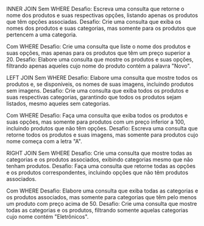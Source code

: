 INNER JOIN
Sem WHERE
Desafio: Escreva uma consulta que retorne o nome dos produtos e suas respectivas opções, listando apenas os produtos que têm opções associadas.
Desafio: Crie uma consulta que exiba os nomes dos produtos e suas categorias, mas somente para os produtos que pertencem a uma categoria.

Com WHERE
Desafio: Crie uma consulta que liste o nome dos produtos e suas opções, mas apenas para os produtos que têm um preço superior a 20.
Desafio: Elabore uma consulta que mostre os produtos e suas opções, filtrando apenas aqueles cujo nome do produto contém a palavra "Novo".

LEFT JOIN
Sem WHERE
Desafio: Elabore uma consulta que mostre todos os produtos e, se disponíveis, os nomes de suas imagens, incluindo produtos sem imagens.
Desafio: Crie uma consulta que exiba todos os produtos e suas respectivas categorias, garantindo que todos os produtos sejam listados, mesmo aqueles sem categorias.

Com WHERE
Desafio: Faça uma consulta que exiba todos os produtos e suas opções, mas somente para produtos com um preço inferior a 100, incluindo produtos que não têm opções.
Desafio: Escreva uma consulta que retorne todos os produtos e suas imagens, mas somente para produtos cujo nome começa com a letra "A".

RIGHT JOIN
Sem WHERE
Desafio: Crie uma consulta que mostre todas as categorias e os produtos associados, exibindo categorias mesmo que não tenham produtos.
Desafio: Faça uma consulta que retorne todas as opções e os produtos correspondentes, incluindo opções que não têm produtos associados.

Com WHERE
Desafio: Elabore uma consulta que exiba todas as categorias e os produtos associados, mas somente para categorias que têm pelo menos um produto com preço acima de 50.
Desafio: Crie uma consulta que mostre todas as categorias e os produtos, filtrando somente aquelas categorias cujo nome contém "Eletrônicos".
